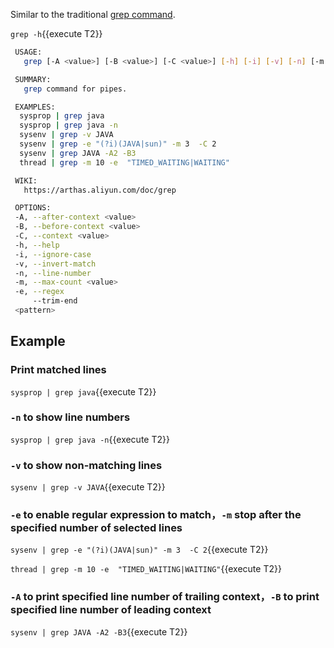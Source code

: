 Similar to the traditional [grep command](https://arthas.aliyun.com/en/doc/grep.html).

`grep -h`{{execute T2}}

```bash
 USAGE:
   grep [-A <value>] [-B <value>] [-C <value>] [-h] [-i] [-v] [-n] [-m <value>] [-e] [--trim-end] pattern

 SUMMARY:
   grep command for pipes.

 EXAMPLES:
  sysprop | grep java
  sysprop | grep java -n
  sysenv | grep -v JAVA
  sysenv | grep -e "(?i)(JAVA|sun)" -m 3  -C 2
  sysenv | grep JAVA -A2 -B3
  thread | grep -m 10 -e  "TIMED_WAITING|WAITING"

 WIKI:
   https://arthas.aliyun.com/doc/grep

 OPTIONS:
 -A, --after-context <value>                                                    Print NUM lines of trailing context)
 -B, --before-context <value>                                                   Print NUM lines of leading context)
 -C, --context <value>                                                          Print NUM lines of output context)
 -h, --help                                                                     this help
 -i, --ignore-case                                                              Perform case insensitive matching.  By default, grep is case sensitive.
 -v, --invert-match                                                             Select non-matching lines
 -n, --line-number                                                              Print line number with output lines
 -m, --max-count <value>                                                        stop after NUM selected lines)
 -e, --regex                                                                    Enable regular expression to match
     --trim-end                                                                 Remove whitespaces at the end of the line
 <pattern>                                                                      Pattern
```

## Example

### Print matched lines

`sysprop | grep java`{{execute T2}}

### `-n` to show line numbers

`sysprop | grep java -n`{{execute T2}}

### `-v` to show non-matching lines

`sysenv | grep -v JAVA`{{execute T2}}

### `-e` to enable regular expression to match，`-m` stop after the specified number of selected lines

`sysenv | grep -e "(?i)(JAVA|sun)" -m 3  -C 2`{{execute T2}}

`thread | grep -m 10 -e  "TIMED_WAITING|WAITING"`{{execute T2}}

### `-A` to print specified line number of trailing context，`-B` to print specified line number of leading context

`sysenv | grep JAVA -A2 -B3`{{execute T2}}
